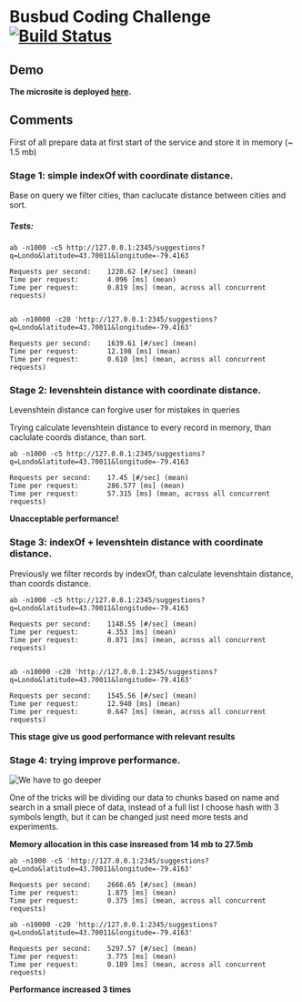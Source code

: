 # Busbud Coding Challenge [![Build Status](https://travis-ci.org/nvnoskov/coding-challenge-backend-c.svg?branch=master)](https://travis-ci.org/nvnoskov/coding-challenge-backend-c)

## Demo
**The microsite is deployed [here](https://busbud-backend-app.herokuapp.com/).**


## Comments
First of all prepare data at first start of the service and store it in memory (~ 1.5 mb)

### Stage 1: simple indexOf with coordinate distance.

Base on query we filter cities, than caclucate distance between cities and sort.

##### Tests:
```
ab -n1000 -c5 http://127.0.0.1:2345/suggestions?q=Londo&latitude=43.70011&longitude=-79.4163

Requests per second:    1220.62 [#/sec] (mean)
Time per request:       4.096 [ms] (mean)
Time per request:       0.819 [ms] (mean, across all concurrent requests)


ab -n10000 -c20 'http://127.0.0.1:2345/suggestions?q=Londo&latitude=43.70011&longitude=-79.4163'

Requests per second:    1639.61 [#/sec] (mean)
Time per request:       12.198 [ms] (mean)
Time per request:       0.610 [ms] (mean, across all concurrent requests)
```

### Stage 2: levenshtein distance with coordinate distance.
Levenshtein distance can forgive user for mistakes in queries

Trying calculate levenshtein distance to every record in memory, than caclulate coords distance, than sort.

```
ab -n1000 -c5 http://127.0.0.1:2345/suggestions?q=Londo&latitude=43.70011&longitude=-79.4163

Requests per second:    17.45 [#/sec] (mean)
Time per request:       286.577 [ms] (mean)
Time per request:       57.315 [ms] (mean, across all concurrent requests)

```
**Unacceptable performance!**


### Stage 3: indexOf + levenshtein distance with coordinate distance.

Previously we filter records by indexOf, than calculate levenshtain distance, than coords distance.

```
ab -n1000 -c5 http://127.0.0.1:2345/suggestions?q=Londo&latitude=43.70011&longitude=-79.4163

Requests per second:    1148.55 [#/sec] (mean)
Time per request:       4.353 [ms] (mean)
Time per request:       0.871 [ms] (mean, across all concurrent requests)


ab -n10000 -c20 'http://127.0.0.1:2345/suggestions?q=Londo&latitude=43.70011&longitude=-79.4163'

Requests per second:    1545.56 [#/sec] (mean)
Time per request:       12.940 [ms] (mean)
Time per request:       0.647 [ms] (mean, across all concurrent requests)

```

**This stage give us good performance with relevant results**

### Stage 4: trying improve performance.
![We have to go deeper](https://miro.medium.com/max/1024/1*cwR_ezx0jliDvVUV6yno5g.jpeg)

One of the tricks will be dividing our data to chunks based on name and search in a small piece of data, instead of a full list
I choose hash with 3 symbols length, but it can be changed just need more tests and experiments.


**Memory allocation in this case insreased from 14 mb to 27.5mb**

```
ab -n1000 -c5 'http://127.0.0.1:2345/suggestions?q=Londo&latitude=43.70011&longitude=-79.4163'

Requests per second:    2666.65 [#/sec] (mean)
Time per request:       1.875 [ms] (mean)
Time per request:       0.375 [ms] (mean, across all concurrent requests)

ab -n10000 -c20 'http://127.0.0.1:2345/suggestions?q=Londo&latitude=43.70011&longitude=-79.4163'

Requests per second:    5297.57 [#/sec] (mean)
Time per request:       3.775 [ms] (mean)
Time per request:       0.189 [ms] (mean, across all concurrent requests)

```
**Performance increased 3 times**



